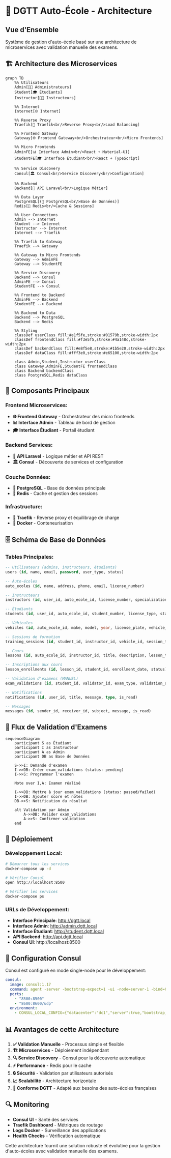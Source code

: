 # 🚗 DGTT Auto-École - Architecture

## Vue d'Ensemble

Système de gestion d'auto-école basé sur une architecture de microservices avec validation manuelle des examens.

## 🏗️ Architecture des Microservices

```mermaid
graph TB
    %% Utilisateurs
    Admin[👨‍💼 Administrateurs]
    Student[🎓 Étudiants]
    Instructor[👨‍🏫 Instructeurs]
    
    %% Internet
    Internet[🌐 Internet]
    
    %% Reverse Proxy
    Traefik[🚦 Traefik<br/>Reverse Proxy<br/>Load Balancing]
    
    %% Frontend Gateway
    Gateway[🌐 Frontend Gateway<br/>Orchestrateur<br/>Micro Frontends]
    
    %% Micro Frontends
    AdminFE[📊 Interface Admin<br/>React + Material-UI]
    StudentFE[🎓 Interface Étudiant<br/>React + TypeScript]
    
    %% Service Discovery
    Consul[🏛️ Consul<br/>Service Discovery<br/>Configuration]
    
    %% Backend
    Backend[🔧 API Laravel<br/>Logique Métier]
    
    %% Data Layer
    PostgreSQL[(🐘 PostgreSQL<br/>Base de Données)]
    Redis[🔴 Redis<br/>Cache & Sessions]
    
    %% User Connections
    Admin --> Internet
    Student --> Internet
    Instructor --> Internet
    Internet --> Traefik
    
    %% Traefik to Gateway
    Traefik --> Gateway
    
    %% Gateway to Micro Frontends
    Gateway --> AdminFE
    Gateway --> StudentFE
    
    %% Service Discovery
    Backend --> Consul
    AdminFE --> Consul
    StudentFE --> Consul
    
    %% Frontend to Backend
    AdminFE --> Backend
    StudentFE --> Backend
    
    %% Backend to Data
    Backend --> PostgreSQL
    Backend --> Redis
    
    %% Styling
    classDef userClass fill:#e1f5fe,stroke:#01579b,stroke-width:2px
    classDef frontendClass fill:#f3e5f5,stroke:#4a148c,stroke-width:2px
    classDef backendClass fill:#e8f5e8,stroke:#1b5e20,stroke-width:2px
    classDef dataClass fill:#fff3e0,stroke:#e65100,stroke-width:2px
    
    class Admin,Student,Instructor userClass
    class Gateway,AdminFE,StudentFE frontendClass
    class Backend backendClass
    class PostgreSQL,Redis dataClass
```

## 🎯 Composants Principaux

### **Frontend Microservices:**
- **🌐 Frontend Gateway** - Orchestrateur des micro frontends
- **📊 Interface Admin** - Tableau de bord de gestion
- **🎓 Interface Étudiant** - Portail étudiant

### **Backend Services:**
- **🔧 API Laravel** - Logique métier et API REST
- **🏛️ Consul** - Découverte de services et configuration

### **Couche Données:**
- **🐘 PostgreSQL** - Base de données principale
- **🔴 Redis** - Cache et gestion des sessions

### **Infrastructure:**
- **🚦 Traefik** - Reverse proxy et équilibrage de charge
- **🐳 Docker** - Conteneurisation

## 🗄️ Schéma de Base de Données

### **Tables Principales:**

```sql
-- Utilisateurs (admins, instructeurs, étudiants)
users (id, name, email, password, user_type, status)

-- Auto-écoles
auto_ecoles (id, name, address, phone, email, license_number)

-- Instructeurs
instructors (id, user_id, auto_ecole_id, license_number, specialization, experience_years)

-- Étudiants
students (id, user_id, auto_ecole_id, student_number, license_type, status, total_hours)

-- Véhicules
vehicles (id, auto_ecole_id, make, model, year, license_plate, vehicle_type, status)

-- Sessions de formation
training_sessions (id, student_id, instructor_id, vehicle_id, session_type, session_date, status)

-- Cours
lessons (id, auto_ecole_id, instructor_id, title, description, lesson_type, duration_hours)

-- Inscriptions aux cours
lesson_enrollments (id, lesson_id, student_id, enrollment_date, status)

-- Validation d'examens (MANUEL)
exam_validations (id, student_id, validator_id, exam_type, validation_date, status, score, notes)

-- Notifications
notifications (id, user_id, title, message, type, is_read)

-- Messages
messages (id, sender_id, receiver_id, subject, message, is_read)
```

## 🔄 Flux de Validation d'Examens

```mermaid
sequenceDiagram
    participant S as Étudiant
    participant I as Instructeur
    participant A as Admin
    participant DB as Base de Données
    
    S->>I: Demande d'examen
    I->>DB: Créer exam_validations (status: pending)
    I->>S: Programmer l'examen
    
    Note over I,A: Examen réalisé
    
    I->>DB: Mettre à jour exam_validations (status: passed/failed)
    I->>DB: Ajouter score et notes
    DB->>S: Notification du résultat
    
    alt Validation par Admin
        A->>DB: Valider exam_validations
        A->>S: Confirmer validation
    end
```

## 🚀 Déploiement

### **Développement Local:**
```bash
# Démarrer tous les services
docker-compose up -d

# Vérifier Consul
open http://localhost:8500

# Vérifier les services
docker-compose ps
```

### **URLs de Développement:**
- **Interface Principale**: http://dgtt.local
- **Interface Admin**: http://admin.dgtt.local
- **Interface Étudiant**: http://student.dgtt.local
- **API Backend**: http://api.dgtt.local
- **Consul UI**: http://localhost:8500

## 🔧 Configuration Consul

Consul est configuré en mode single-node pour le développement:

```yaml
consul:
  image: consul:1.17
  command: agent -server -bootstrap-expect=1 -ui -node=server-1 -bind=0.0.0.0 -client=0.0.0.0
  ports:
    - "8500:8500"
    - "8600:8600/udp"
  environment:
    - CONSUL_LOCAL_CONFIG={"datacenter":"dc1","server":true,"bootstrap_expect":1,"ui_config":{"enabled":true}}
```

## 📊 Avantages de cette Architecture

1. **✅ Validation Manuelle** - Processus simple et flexible
2. **🏗️ Microservices** - Déploiement indépendant
3. **🔍 Service Discovery** - Consul pour la découverte automatique
4. **⚡ Performance** - Redis pour le cache
5. **🔒 Sécurité** - Validation par utilisateurs autorisés
6. **📈 Scalabilité** - Architecture horizontale
7. **🎯 Conforme DGTT** - Adapté aux besoins des auto-écoles françaises

## 🔍 Monitoring

- **Consul UI** - Santé des services
- **Traefik Dashboard** - Métriques de routage
- **Logs Docker** - Surveillance des applications
- **Health Checks** - Vérification automatique

Cette architecture fournit une solution robuste et évolutive pour la gestion d'auto-écoles avec validation manuelle des examens.